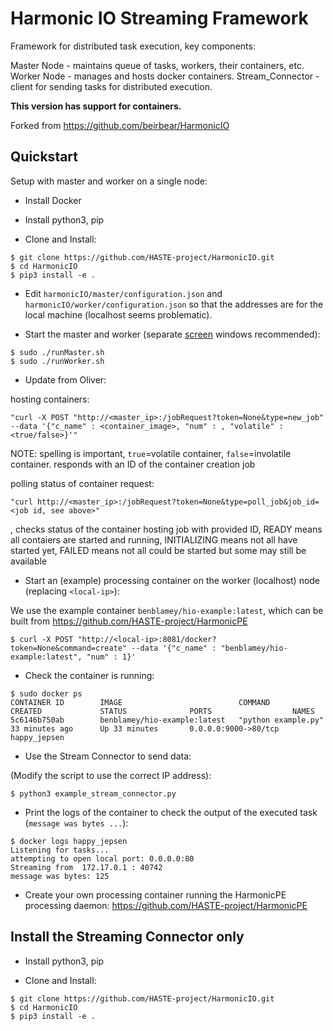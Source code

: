 # Harmonic IO Streaming Framework

Framework for distributed task execution, key components:

Master Node - maintains queue of tasks, workers, their containers, etc.
Worker Node - manages and hosts docker containers.
Stream_Connector - client for sending tasks for distributed execution.

**This version has support for containers.**

Forked from https://github.com/beirbear/HarmonicIO


## Quickstart


Setup with master and worker on a single node:

* Install Docker
* Install python3, pip

* Clone and Install:
```
$ git clone https://github.com/HASTE-project/HarmonicIO.git
$ cd HarmonicIO
$ pip3 install -e .
```

* Edit `harmonicIO/master/configuration.json` and `harmonicIO/worker/configuration.json` so that the addresses are for the local machine (localhost seems problematic).

* Start the master and worker (separate [screen](http://aperiodic.net/screen/quick_reference) windows recommended):
```
$ sudo ./runMaster.sh
$ sudo ./runWorker.sh
```


* Update from Oliver:

hosting containers: 
```
"curl -X POST "http://<master_ip>:/jobRequest?token=None&type=new_job" --data '{"c_name" : <container_image>, "num" : , "volatile" : <true/false>}'" 
```
NOTE: spelling is important, `true`=volatile container, `false`=involatile container. responds with an ID of the container creation job

polling status of container request: 
```
"curl http://<master_ip>:/jobRequest?token=None&type=poll_job&job_id=<job id, see above>"
```
, checks status of the container hosting job with provided ID, READY means all contaiers are started and running, INITIALIZING means not all have started yet, FAILED means not all could be started but some may still be available


* Start an (example) processing container on the worker (localhost) node (replacing `<local-ip>`):

We use the example container `benblamey/hio-example:latest`, which can be built from https://github.com/HASTE-project/HarmonicPE
```
$ curl -X POST "http://<local-ip>:8081/docker?token=None&command=create" --data '{"c_name" : "benblamey/hio-example:latest", "num" : 1}'
```

* Check the container is running:
```
$ sudo docker ps
CONTAINER ID        IMAGE                          COMMAND               CREATED             STATUS              PORTS                  NAMES
5c6146b750ab        benblamey/hio-example:latest   "python example.py"   33 minutes ago      Up 33 minutes       0.0.0.0:9000->80/tcp   happy_jepsen
```

* Use the Stream Connector to send data:

(Modify the script to use the correct IP address):
```
$ python3 example_stream_connector.py
```


* Print the logs of the container to check the output of the executed task (`message was bytes ...`):
```
$ docker logs happy_jepsen 
Listening for tasks...
attempting to open local port: 0.0.0.0:80
Streaming from  172.17.0.1 : 40742
message was bytes: 125
```

* Create your own processing container running the HarmonicPE processing daemon:
https://github.com/HASTE-project/HarmonicPE

## Install the Streaming Connector only

* Install python3, pip

* Clone and Install:
```
$ git clone https://github.com/HASTE-project/HarmonicIO.git
$ cd HarmonicIO
$ pip3 install -e .
```
